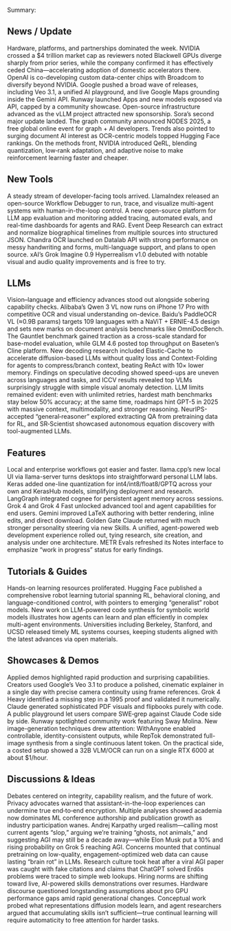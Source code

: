 Summary:
## News / Update
Hardware, platforms, and partnerships dominated the week. NVIDIA crossed a $4 trillion market cap as reviewers noted Blackwell GPUs diverge sharply from prior series, while the company confirmed it has effectively ceded China—accelerating adoption of domestic accelerators there. OpenAI is co-developing custom data-center chips with Broadcom to diversify beyond NVIDIA. Google pushed a broad wave of releases, including Veo 3.1, a unified AI playground, and live Google Maps grounding inside the Gemini API. Runway launched Apps and new models exposed via API, capped by a community showcase. Open-source infrastructure advanced as the vLLM project attracted new sponsorship. Sora’s second major update landed. The graph community announced NODES 2025, a free global online event for graph + AI developers. Trends also pointed to surging document AI interest as OCR-centric models topped Hugging Face rankings. On the methods front, NVIDIA introduced QeRL, blending quantization, low‑rank adaptation, and adaptive noise to make reinforcement learning faster and cheaper.

## New Tools
A steady stream of developer-facing tools arrived. LlamaIndex released an open-source Workflow Debugger to run, trace, and visualize multi-agent systems with human-in-the-loop control. A new open-source platform for LLM app evaluation and monitoring added tracing, automated evals, and real-time dashboards for agents and RAG. Event Deep Research can extract and normalize biographical timelines from multiple sources into structured JSON. Chandra OCR launched on Datalab API with strong performance on messy handwriting and forms, multi-language support, and plans to open source. xAI’s Grok Imagine 0.9 Hyperrealism v1.0 debuted with notable visual and audio quality improvements and is free to try.

## LLMs
Vision–language and efficiency advances stood out alongside sobering capability checks. Alibaba’s Qwen 3 VL now runs on iPhone 17 Pro with competitive OCR and visual understanding on-device. Baidu’s PaddleOCR VL (≈0.9B params) targets 109 languages with a NaViT + ERNIE-4.5 design and sets new marks on document analysis benchmarks like OmniDocBench. The Gauntlet benchmark gained traction as a cross-scale standard for base-model evaluation, while GLM 4.6 posted top throughput on Baseten’s Cline platform. New decoding research included Elastic-Cache to accelerate diffusion-based LLMs without quality loss and Context-Folding for agents to compress/branch context, beating ReAct with 10× lower memory. Findings on speculative decoding showed speed-ups are uneven across languages and tasks, and ICCV results revealed top VLMs surprisingly struggle with simple visual anomaly detection. LLM limits remained evident: even with unlimited retries, hardest math benchmarks stay below 50% accuracy; at the same time, roadmaps hint GPT-5 in 2025 with massive context, multimodality, and stronger reasoning. NeurIPS-accepted “general‑reasoner” explored extracting QA from pretraining data for RL, and SR‑Scientist showcased autonomous equation discovery with tool-augmented LLMs.

## Features
Local and enterprise workflows got easier and faster. llama.cpp’s new local UI via llama-server turns desktops into straightforward personal LLM labs. Keras added one-line quantization for int4/int8/float8/GPTQ across your own and KerasHub models, simplifying deployment and research. LangGraph integrated cognee for persistent agent memory across sessions. Grok 4 and Grok 4 Fast unlocked advanced tool and agent capabilities for end users. Gemini improved LaTeX authoring with better rendering, inline edits, and direct download. Golden Gate Claude returned with much stronger personality steering via new Skills. A unified, agent-powered web development experience rolled out, tying research, site creation, and analysis under one architecture. METR Evals refreshed its Notes interface to emphasize “work in progress” status for early findings.

## Tutorials & Guides
Hands-on learning resources proliferated. Hugging Face published a comprehensive robot learning tutorial spanning RL, behavioral cloning, and language-conditioned control, with pointers to emerging “generalist” robot models. New work on LLM-powered code synthesis for symbolic world models illustrates how agents can learn and plan efficiently in complex multi-agent environments. Universities including Berkeley, Stanford, and UCSD released timely ML systems courses, keeping students aligned with the latest advances via open materials.

## Showcases & Demos
Applied demos highlighted rapid production and surprising capabilities. Creators used Google’s Veo 3.1 to produce a polished, cinematic explainer in a single day with precise camera continuity using frame references. Grok 4 Heavy identified a missing step in a 1995 proof and validated it numerically. Claude generated sophisticated PDF visuals and flipbooks purely with code. A public playground let users compare SWE‑grep against Claude Code side by side. Runway spotlighted community work featuring Sway Molina. New image-generation techniques drew attention: WithAnyone enabled controllable, identity-consistent outputs, while RepTok demonstrated full-image synthesis from a single continuous latent token. On the practical side, a costed setup showed a 32B VLM/OCR can run on a single RTX 6000 at about $1/hour.

## Discussions & Ideas
Debates centered on integrity, capability realism, and the future of work. Privacy advocates warned that assistant-in-the-loop experiences can undermine true end‑to‑end encryption. Multiple analyses showed academia now dominates ML conference authorship and publication growth as industry participation wanes. Andrej Karpathy urged realism—calling most current agents “slop,” arguing we’re training “ghosts, not animals,” and suggesting AGI may still be a decade away—while Elon Musk put a 10% and rising probability on Grok 5 reaching AGI. Concerns mounted that continual pretraining on low-quality, engagement-optimized web data can cause lasting “brain rot” in LLMs. Research culture took heat after a viral AGI paper was caught with fake citations and claims that ChatGPT solved Erdős problems were traced to simple web lookups. Hiring norms are shifting toward live, AI-powered skills demonstrations over resumes. Hardware discourse questioned longstanding assumptions about pro GPU performance gaps amid rapid generational changes. Conceptual work probed what representations diffusion models learn, and agent researchers argued that accumulating skills isn’t sufficient—true continual learning will require automaticity to free attention for harder tasks.

